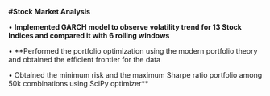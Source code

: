 **#Stock Market Analysis**

•	**Implemented GARCH model to observe volatility trend for 13 Stock Indices and compared it with 6 rolling windows**

•	**Performed the portfolio optimization using the modern portfolio theory and obtained the efficient frontier for the data

•	Obtained the minimum risk and the maximum Sharpe ratio portfolio among 50k combinations using SciPy optimizer**

